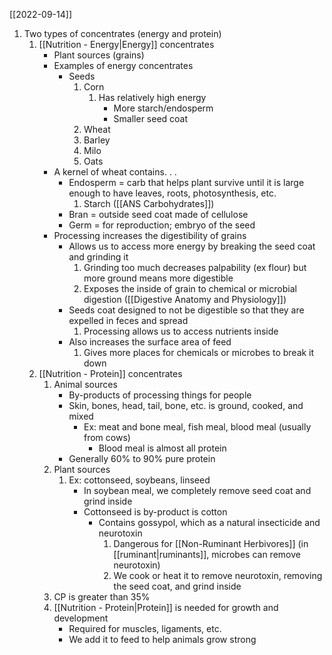 [[2022-09-14]]

1. Two types of concentrates (energy and protein)
	1. [[Nutrition - Energy|Energy]] concentrates
		- Plant sources (grains)
		- Examples of energy concentrates 
			- Seeds
				1. Corn
					1. Has relatively high energy 
						- More starch/endosperm
						- Smaller seed coat
				2. Wheat
				3. Barley
				4. Milo
				5. Oats
		- A kernel of wheat contains. . .
			- Endosperm = carb that helps plant survive until it is large enough to have leaves, roots, photosynthesis, etc.
				1. Starch ([[ANS Carbohydrates]])
			- Bran = outside seed coat made of cellulose
			- Germ = for reproduction; embryo of the seed
		- Processing increases the digestibility of grains
			- Allows us to access more energy by breaking the seed coat and grinding it
				1. Grinding too much decreases palpability (ex flour) but more ground means more digestible
				1. Exposes the inside of grain to chemical or microbial digestion ([[Digestive Anatomy and Physiology]])
			- Seeds coat designed to not be digestible so that they are expelled in feces and spread
				1. Processing allows us to access nutrients inside
			- Also increases the surface area of feed
				1. Gives more places for chemicals or microbes to break it down
	1. [[Nutrition - Protein]] concentrates
		1. Animal sources
			- By-products of processing things for people
			- Skin, bones, head, tail, bone, etc. is ground, cooked, and mixed
				- Ex: meat and bone meal, fish meal, blood meal (usually from cows)
					- Blood meal is almost all protein
			- Generally 60% to 90% pure protein
		1. Plant sources
			1. Ex: cottonseed, soybeans, linseed
				- In soybean meal, we completely remove seed coat and grind inside
				- Cottonseed is by-product is cotton
					- Contains gossypol, which as a natural insecticide and neurotoxin
						1. Dangerous for [[Non-Ruminant Herbivores]] (in [[ruminant|ruminants]], microbes can remove neurotoxin)
						2. We cook or heat it to remove neurotoxin, removing the seed coat, and grind inside
		1. CP is greater than 35%
		2. [[Nutrition - Protein|Protein]] is needed for growth and development
			- Required for muscles, ligaments, etc.
			- We add it to feed to help animals grow strong
